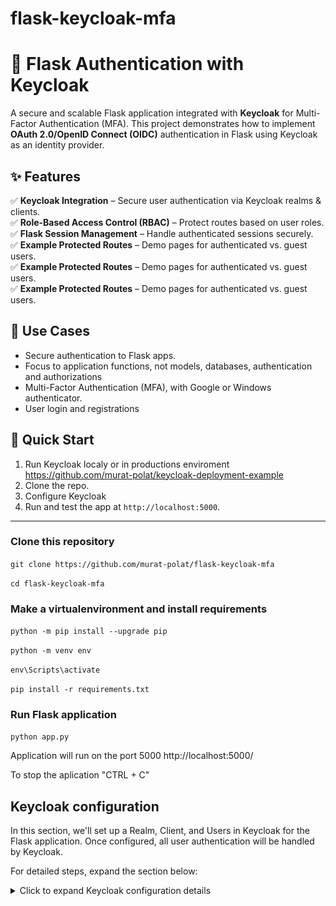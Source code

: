 # flask-keycloak-mfa

# 🔐 Flask Authentication with Keycloak  

A secure and scalable Flask application integrated with **Keycloak** for Multi-Factor Authentication (MFA). This project demonstrates how to implement **OAuth 2.0/OpenID Connect (OIDC)** authentication in Flask using Keycloak as an identity provider.  

## ✨ Features  
✅ **Keycloak Integration** – Secure user authentication via Keycloak realms & clients.  
✅ **Role-Based Access Control (RBAC)** – Protect routes based on user roles.  
✅ **Flask Session Management** – Handle authenticated sessions securely.  
✅ **Example Protected Routes** – Demo pages for authenticated vs. guest users.  
✅ **Example Protected Routes** – Demo pages for authenticated vs. guest users.  
✅ **Example Protected Routes** – Demo pages for authenticated vs. guest users.  


## 📖 Use Cases  
- Secure authentication  to Flask apps.  
- Focus to application functions, not models, databases, authentication and authorizations
- Multi-Factor Authentication (MFA), with Google or Windows authenticator.  
- User login and registrations

## 🚀 Quick Start  
1. Run Keycloak localy or in productions enviroment https://github.com/murat-polat/keycloak-deployment-example   
2. Clone the repo.  
3. Configure Keycloak  
4. Run and test the app at `http://localhost:5000`.  

---
 
### Clone this repository

`git clone https://github.com/murat-polat/flask-keycloak-mfa`

`cd flask-keycloak-mfa`


### Make a virtualenvironment and install requirements


`python -m pip install --upgrade pip `

`python -m venv env`

`env\Scripts\activate`

`pip install -r requirements.txt`

### Run Flask application 

`python app.py`
 
Application will run on the port 5000 http://localhost:5000/


To stop the aplication "CTRL + C"


## Keycloak configuration

In this section, we'll set up a Realm, Client, and Users in Keycloak for the Flask application. Once configured, all user authentication will be handled by Keycloak.

For detailed steps, expand the section below:

<details> <summary> Click to expand Keycloak configuration details </summary>
(Your detailed steps go here)


#### 1- Crerate new Realm:
![](/src/create_Realm1.png)

we will call Realm name "flask" (or any name do you want)
![](/src/create_Realm2.png)

Than click to "Create"

#### 2- Create OpenID Connect client for this Realm:
![](/src/create_Client1.png)
Client ID should be same name "flask" than click Next button
![](/src/create_Client2.png)
click to Next button
![](/src/create_client3.png)

Here must be Flask application URL. Which is http://localhost:5000

But for production must be your Flask application URL for eks. "https://app.yourdomain.com"
![](/src/create_Client4.png)

(Root URL, Valid redirect URIs, Valid post logout redirect URI,Web origins, Backchannel logout URL) = http://localhost:5000

Than click to Save button

#### 3- Create test User
All users will be saved in Postgres database in Keycloak
![](/src/create_User1.png)
Username: "flaskuser"
than click to "Save" button
![](/src/setUserPass1.png)

Now "flaskuser" needs password to login application via Keycloak

Users => Credentials => Set password

![](/src/setUserPass2.png)
Click to "Set password", create your password disable "Temporary" than "Save" 


### Back to the Flask application for Keycloak client konfigurations
All ready for test  now. But we have to configure KEYCLOAK_URL, KEYCLOAK_REALM, KEYCLOAK_CLIENT_ID In Flask application. 

KEYCLOAK_CLIENT_SECRET is important. We don't need this for Keycloak side for now.



`app.py`

```
# Keycloak Configuration
app.config["KEYCLOAK_URL"] = "https://YourDomain.com"  ### OR  http://localhost:8080 (if Keycloak runs localy)
app.config["KEYCLOAK_REALM"] = "flask"
app.config["KEYCLOAK_CLIENT_ID"] = "flask"
app.config["KEYCLOAK_CLIENT_SECRET"] = "your-client-secret"
app.config["KEYCLOAK_REDIRECT_URI"] = "http://localhost:5000/auth/callback"

```


<details>